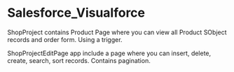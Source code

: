 # Salesforce_Visualforce

ShopProject contains Product Page where you can view all Product SObject records and order form. Using a trigger.

ShopProjectEditPage app include a page where you can insert, delete, create, search, sort records. Contains pagination.
